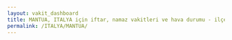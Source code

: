 ```yaml
---
layout: vakit_dashboard
title: MANTUA, ITALYA için iftar, namaz vakitleri ve hava durumu - ilçe/eyalet seç
permalink: /ITALYA/MANTUA/
---
```


<script type="text/javascript">
  var GLOBAL_COUNTRY = 'ITALYA';
  var GLOBAL_CITY = 'MANTUA';
  var GLOBAL_STATE = '';
  var lat = 72;
  var lon = 21;
</script>
